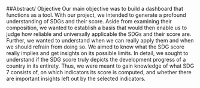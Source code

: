 ##Abstract/ Objective
Our main objective was to build a dashboard that functions as a tool. With our project, we intended to generate a profound understanding of SDGs and their score. Aside from examining their composition, we wanted to establish a basis that would then enable us to judge how reliable and universally applicable the SDGs and their score are. Further, we wanted to understand when we can really apply them and when we should refrain from doing so. We aimed to know what the SDG score really implies and get insights on its possible limits. In detail, we sought to understand if the SDG score truly depicts the development progress of a country in its entirety. Thus, we were meant to gain knowledge of what SDG 7 consists of, on which indicators its score is computed, and whether there are important insights left out by the selected indicators.
